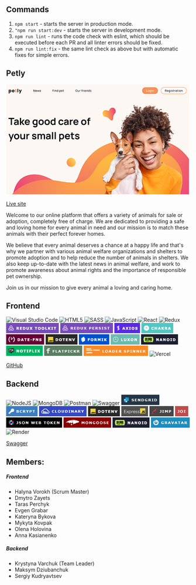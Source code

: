 ## Commands

1. `npm start` - starts the server in production mode.
2. `"npm run start:dev` - starts the server in development mode.
3. `npm run lint` - runs the code check with eslint, which should be executed before each PR and all linter errors should be fixed.
4. `npm run lint:fix` - the same lint check as above but with automatic fixes for simple errors.

## Petly

[![Homepage](./assets/images/Home_min.jpg 'Petly')](https://team-project-pet-support.vercel.app/)

[Live site](https://team-project-pet-support.vercel.app/)

Welcome to our online platform that offers a variety of animals for sale or
adoption, completely free of charge. We are dedicated to providing a safe and
loving home for every animal in need and our mission is to match these animals
with their perfect forever homes.

We believe that every animal deserves a chance at a happy life and that's why we
partner with various animal welfare organizations and shelters to promote
adoption and to help reduce the number of animals in shelters. We also keep
up-to-date with the latest news in animal welfare, and work to promote awareness
about animal rights and the importance of responsible pet ownership.

Join us in our mission to give every animal a loving and caring home.

## Frontend

![Visual Studio Code](https://img.shields.io/badge/Visual%20Studio%20Code-0078d7.svg?style=for-the-badge&logo=visual-studio-code&logoColor=white) ![HTML5](https://img.shields.io/badge/html5-%23E34F26.svg?style=for-the-badge&logo=html5&logoColor=white) ![SASS](https://img.shields.io/badge/SASS-hotpink.svg?style=for-the-badge&logo=SASS&logoColor=white) ![JavaScript](https://img.shields.io/badge/javascript-%23323330.svg?style=for-the-badge&logo=javascript&logoColor=%23F7DF1E) ![React](https://img.shields.io/badge/react-%2320232a.svg?style=for-the-badge&logo=react&logoColor=%2361DAFB) ![Redux](https://img.shields.io/badge/redux-%23593d88.svg?style=for-the-badge&logo=redux&logoColor=white) ![Redux toolkit](./assets/images/frontend/logo_redux_toolkit.png) ![Redux persist](./assets/images/frontend/logo_persist.png) ![Axios](./assets/images/frontend/logo_axios.png) ![Chakra](./assets/images/frontend/logo_chakra.png) ![date-fns](./assets/images/frontend/logo_date-fns.png) ![dotenv](./assets/images/frontend/logo_dotenv.png) ![formik](./assets/images/frontend/logo_formik.png) ![luxon](./assets/images/frontend/logo_luxon.png) ![nanoid](./assets/images/frontend/logo_nanoid.png) ![notiflix](./assets/images/frontend/logo_notiflix.png) ![flatpickr](./assets/images/frontend/logo_flatpickr.png) ![loader_spinner](./assets/images/frontend/logo_loader-spinner.png) ![Vercel](https://img.shields.io/badge/vercel-%23000000.svg?style=for-the-badge&logo=vercel&logoColor=white)

[GitHub](https://github.com/MaksymDziubanchuk/petly)

## Backend

![NodeJS](https://img.shields.io/badge/node.js-6DA55F?style=for-the-badge&logo=node.js&logoColor=white) ![MongoDB](https://img.shields.io/badge/MongoDB-%234ea94b.svg?style=for-the-badge&logo=mongodb&logoColor=white) ![Postman](https://img.shields.io/badge/Postman-FF6C37?style=for-the-badge&logo=postman&logoColor=white) ![Swagger](https://img.shields.io/badge/-Swagger-%23Clojure?style=for-the-badge&logo=swagger&logoColor=white) ![sendgrid](./assets/images/backend/logo_sendgrid.png) ![bcrypt](./assets/images/backend/logo_bcrypt.png) ![cloudinary](./assets/images/backend/logo_cloudinary.png) ![dotenv](./assets/images/backend/logo_dotenv.png) ![express](./assets/images/backend/logo_express.png) ![jimp](./assets/images/backend/logo_jimp.png) ![joi](./assets/images/backend/logo_joi.png) ![jsonwebtoken](./assets/images/backend/logo_jsonwebtoken.png) ![mongoose](./assets/images/backend/logo_mongoose.png) ![nanoid](./assets/images/backend/logo_nanoid.png) ![gravatar](./assets/images/backend/logo_gravatar.png) ![Render](https://img.shields.io/badge/Render-%46E3B7.svg?style=for-the-badge&logo=render&logoColor=white)

[Swagger](https://petly-backend-6jdb.onrender.com/api-docs/)

## Members:

##### Frontend

-   Halyna Vorokh (Scrum Master)
-   Dmytro Zayets
-   Taras Perchyk
-   Evgen Grabar
-   Kateryna Bykova
-   Mykyta Kovpak
-   Olena Holovina
-   Anna Kasianenko

##### Backend

-   Krystyna Varchuk (Team Leader)
-   Maksym Dziubanchuk
-   Sergiy Kudryavtsev
